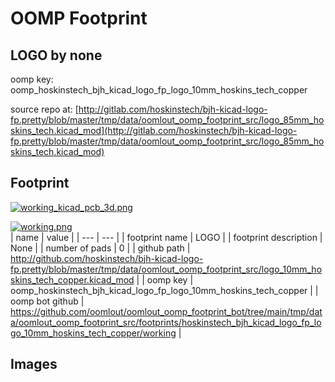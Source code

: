 # OOMP Footprint  
## LOGO  by none  
  
oomp key: oomp_hoskinstech_bjh_kicad_logo_fp_logo_10mm_hoskins_tech_copper  
  
source repo at: [http://gitlab.com/hoskinstech/bjh-kicad-logo-fp.pretty/blob/master/tmp/data/oomlout_oomp_footprint_src/logo_85mm_hoskins_tech.kicad_mod](http://gitlab.com/hoskinstech/bjh-kicad-logo-fp.pretty/blob/master/tmp/data/oomlout_oomp_footprint_src/logo_85mm_hoskins_tech.kicad_mod)  
## Footprint  
  
[![working_kicad_pcb_3d.png](working_kicad_pcb_3d_600.png)](working_kicad_pcb_3d.png)  
  
[![working.png](working_600.png)](working.png)  
| name | value | 
| --- | --- | 
| footprint name | LOGO | 
| footprint description | None | 
| number of pads | 0 | 
| github path | http://github.com/hoskinstech/bjh-kicad-logo-fp.pretty/blob/master/tmp/data/oomlout_oomp_footprint_src/logo_10mm_hoskins_tech_copper.kicad_mod | 
| oomp key | oomp_hoskinstech_bjh_kicad_logo_fp_logo_10mm_hoskins_tech_copper | 
| oomp bot github | https://github.com/oomlout/oomlout_oomp_footprint_bot/tree/main/tmp/data/oomlout_oomp_footprint_src/footprints/hoskinstech_bjh_kicad_logo_fp_logo_10mm_hoskins_tech_copper/working | 
## Images  
